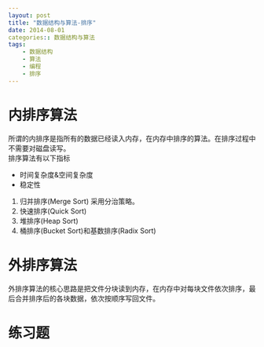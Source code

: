 ```yaml
---
layout: post
title: "数据结构与算法-排序"
date: 2014-08-01
categories:: 数据结构与算法
tags:
    - 数据结构
    - 算法
    - 编程
    - 排序
---
```


# 内排序算法
所谓的内排序是指所有的数据已经读入内存，在内存中排序的算法。在排序过程中不需要对磁盘读写。  
排序算法有以下指标
- 时间复杂度&空间复杂度
- 稳定性

1. 归并排序(Merge Sort)
采用分治策略。
2. 快速排序(Quick Sort)
3. 堆排序(Heap Sort)
4. 桶排序(Bucket Sort)和基数排序(Radix Sort)

# 外排序算法
外排序算法的核心思路是把文件分块读到内存，在内存中对每块文件依次排序，最后合并排序后的各块数据，依次按顺序写回文件。

# 练习题
